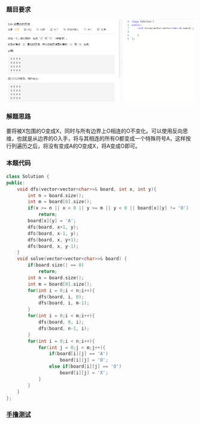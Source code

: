### 题目要求

![](pic/130.png)

### 解题思路

要将被X包围的O变成X，同时与所有边界上O相连的O不变化。可以使用反向思维，也就是从边界的O入手，将与其相连的所有O都变成一个特殊符号A，这样按行列遍历之后，将没有变成A的O变成X，将A变成O即可。

### 本题代码

```c++
class Solution {
public:
    void dfs(vector<vector<char>>& board, int x, int y){
        int n = board.size();
        int m = board[0].size();
        if(x >= n || x < 0 || y >= m || y < 0 || board[x][y] != 'O')
            return;
        board[x][y] = 'A';
        dfs(board, x+1, y);
        dfs(board, x-1, y);
        dfs(board, x, y+1);
        dfs(board, x, y-1);
    }
    void solve(vector<vector<char>>& board) {
        if(board.size() == 0)
            return;
        int n = board.size();
        int m = board[0].size();
        for(int i = 0;i < n;i++){
            dfs(board, i, 0);
            dfs(board, i, m-1);
        }
        for(int i = 0;i < m;i++){
            dfs(board, 0, i);
            dfs(board, n-1, i);
        }
        for(int i = 0;i < n;i++){
            for(int j = 0;j < m;j++){
                if(board[i][j] == 'A')
                    board[i][j] = 'O';
                else if(board[i][j] == 'O')
                    board[i][j] = 'X';
            }
        }
    }
};
```

### [手撸测试](https://leetcode-cn.com/problems/surrounded-regions/)  

